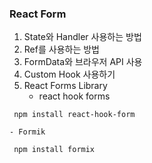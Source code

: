 ### React Form
1. State와 Handler 사용하는 방법
2. Ref를 사용하는 방법
3. FormData와 브라우저 API 사용
4. Custom Hook 사용하기
5. React Forms Library
     - react hook forms
```       
 npm install react-hook-form
```

    - Formik
```
 npm install formix
```



